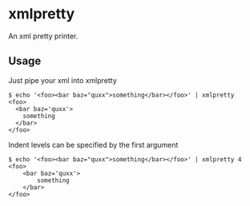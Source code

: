 # xmlpretty

An xml pretty printer.

## Usage

Just pipe your xml into xmlpretty

    $ echo '<foo><bar baz="quxx">something</bar></foo>' | xmlpretty
    <foo>
      <bar baz='quxx'>
        something
      </bar>
    </foo>

Indent levels can be specified by the first argument

    $ echo '<foo><bar baz="quxx">something</bar></foo>' | xmlpretty 4
    <foo>
        <bar baz='quxx'>
            something
        </bar>
    </foo>
